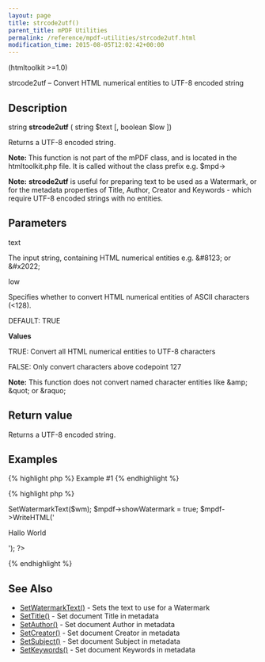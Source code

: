 ```yaml
---
layout: page
title: strcode2utf()
parent_title: mPDF Utilities
permalink: /reference/mpdf-utilities/strcode2utf.html
modification_time: 2015-08-05T12:02:42+00:00
---
```




<p>(htmltoolkit &gt;=1.0)</p>
<p>strcode2utf – Convert HTML numerical entities to UTF-8 encoded string</p>
<h2>Description</h2>
<p class="manual_block">string <b>strcode2utf</b> ( string <span class="parameter">$text</span> [, boolean <span class="parameter">$low</span> ])</p>
<p>Returns a UTF-8 encoded string.</p>
<p class="manual_block"><b>Note: </b>This function is not part of the mPDF class, and is located in the htmltoolkit.php file. It is called without the class prefix e.g. $mpd-&gt;</p>

<div class="alert alert-info" role="alert"><strong>Note:</strong> <b>strcode2utf</b> is useful for preparing text to be used as a Watermark, or for the metadata properties of Title, Author, Creator and Keywords - which require UTF-8 encoded strings with no entities.</div>
<h2>Parameters</h2>
<p class="manual_param_dt"><span class="parameter">text</span></p>
<p class="manual_param_dd">The input string, containing HTML numerical entities e.g. &amp;#8123; or &amp;#x2022;</p>
<p class="manual_param_dt"><span class="parameter">low</span></p>
<p class="manual_param_dd">Specifies whether to convert HTML numerical entities of ASCII characters (&lt;128).

<span class="smallblock">DEFAULT</span>: <span class="smallblock">TRUE</span></p>
<p class="manual_param_dd"><b>Values</b>

<span class="smallblock">TRUE</span>: Convert all HTML numerical entities to UTF-8 characters

<span class="smallblock">FALSE</span>: Only convert characters above codepoint 127</p>

<div class="alert alert-info" role="alert"><strong>Note:</strong> This function does not convert named character entities like &amp;amp; &amp;quot; or &amp;raquo;</div>
<h2>Return value</h2>
<p>Returns a UTF-8 encoded string.</p>
<h2>Examples</h2>

{% highlight php %}
Example #1
{% endhighlight %}

{% highlight php %}
<?php

<?php

$mpdf=new mPDF();

$wm = strcode2utf("&amp;#1575;&amp;#1610;&amp;#1604;&amp;#1575;&amp;#1578; &amp;#1601;&amp;#1610;&amp;#1605;&amp;#1575; &amp;#1575;&amp;#1610;&amp;#1604;&amp;#1575;&amp;#1578; &amp;#1601;&amp;#1610;&amp;#1605;&amp;#1575;");

$mpdf->SetWatermarkText($wm);

$mpdf->showWatermark = true;

$mpdf->WriteHTML('<p>Hallo World</p>');

?>
{% endhighlight %}

<h2>See Also</h2>
<ul>
<li class="manual_boxlist"><a href="{{ "/reference/mpdf-functions/setwatermarktext.html" | prepend: site.baseurl }}">SetWatermarkText()</a> - Sets the text to use for a Watermark</li>
<li class="manual_boxlist"><a href="{{ "/reference/mpdf-functions/settitle.html" | prepend: site.baseurl }}">SetTitle()</a> - Set document Title in metadata</li>
<li class="manual_boxlist"><a href="{{ "/reference/mpdf-functions/setauthor.html" | prepend: site.baseurl }}">SetAuthor()</a> - Set document Author in metadata</li>
<li class="manual_boxlist"><a href="{{ "/reference/mpdf-functions/setcreator.html" | prepend: site.baseurl }}">SetCreator()</a> - Set document Creator in metadata</li>
<li class="manual_boxlist"><a href="{{ "/reference/mpdf-functions/setsubject.html" | prepend: site.baseurl }}">SetSubject()</a> - Set document Subject in metadata</li>
<li class="manual_boxlist"><a href="{{ "/reference/mpdf-functions/setkeywords.html" | prepend: site.baseurl }}">SetKeywords()</a> - Set document Keywords in metadata</li>
</ul>
